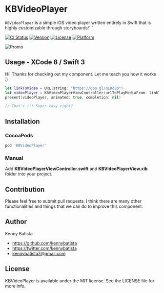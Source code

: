 # KBVideoPlayer

```KBVideoPlayer``` is a simple iOS video player written entirely in Swift that is highly customizable through storyboards!```

[![CI Status](http://img.shields.io/travis/kennybatista/KBVideoPlayer.svg?style=flat)](https://travis-ci.org/kennybatista/KBVideoPlayer)
[![Version](https://img.shields.io/cocoapods/v/KBVideoPlayer.svg?style=flat)](http://cocoapods.org/pods/KBVideoPlayer)
[![License](https://img.shields.io/cocoapods/l/KBVideoPlayer.svg?style=flat)](http://cocoapods.org/pods/KBVideoPlayer)
[![Platform](https://img.shields.io/cocoapods/p/KBVideoPlayer.svg?style=flat)](http://cocoapods.org/pods/KBVideoPlayer)

![Promo](https://github.com/kennybatista/ui-components/blob/master/UICustomKennyVideoPlayer/uikennyvideoplayer.gif)


## Usage - XCode 8 / Swift 3

Hi! Thanks for checking out my component. Let me teach you how it works :)

``` swift
let linkToVideo = URL(string: "https://goo.gl/qLRdBp")
let videoPlayer = KBVideoPlayerViewController(urlToPlayMediaFrom: linkToVideo!)
present(videoPlayer, animated: true, completion: nil)

// That's it! Super easy right? 
```

## Installation

### CocoaPods

``` ruby
pod 'KBVideoPlayer'
```

### Manual

Add **KBVideoPlayerViewController.swift** and **KBVideoPlayerView.xib** folder into your project.

## Contribution

Please feel free to submit pull requests. I think there are many other functionalities and things that we can do to improve this component.

## Author

Kenny Batista

- https://github.com/kennybatista
- https://twitter.com/kennybatista
- kennybatista7@gmail.com

## License

KBVideoPlayer is available under the MIT license. See the LICENSE file for more info.
